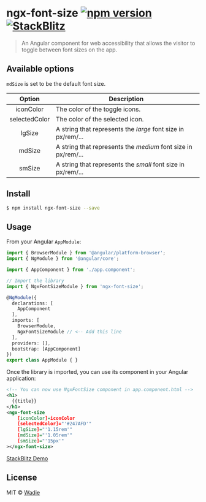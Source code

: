 # ngx-font-size [![npm version](http://img.shields.io/npm/v/ngx-font-size.svg)](https://npmjs.org/package/ngx-font-size) [![StackBlitz](https://img.shields.io/badge/stackblitz-online-orange.svg)](https://stackblitz.com/edit/ngx-font-size)

> An Angular component for web accessibility that allows the visitor to toggle between font sizes on the app. 

## Available options

`mdSize` is set to be the default font size.

Option | Description
:---:|---
iconColor | The color of the toggle icons.
selectedColor | The color of the selected icon.
lgSize | A string that represents the *large* font size in px/rem/...
mdSize | A string that represents the *medium* font size in px/rem/...
smSize | A string that represents the *small* font size in px/rem/...

## Install

```bash
$ npm install ngx-font-size --save
```

## Usage

From your Angular `AppModule`:

```typescript
import { BrowserModule } from '@angular/platform-browser';
import { NgModule } from '@angular/core';

import { AppComponent } from './app.component';

// Import the library
import { NgxFontSizeModule } from 'ngx-font-size';

@NgModule({
  declarations: [
    AppComponent
  ],
  imports: [
    BrowserModule,
    NgxFontSizeModule // <-- Add this line
  ],
  providers: [],
  bootstrap: [AppComponent]
})
export class AppModule { }
```

Once the library is imported, you can use its component in your Angular application:

```xml
<!-- You can now use NgxFontSize component in app.component.html -->
<h1>
  {{title}}
</h1>
<ngx-font-size
    [iconColor]=iconColor
    [selectedColor]="'#247AFD'"
    [lgSize]="'1.15rem'"
    [mdSize]="'1.05rem'"
    [smSize]="'15px'"
></ngx-font-size>
```

[StackBlitz Demo](https://stackblitz.com/edit/ngx-font-size)

## License

MIT © [Wadie](https://github.com/wadie)
